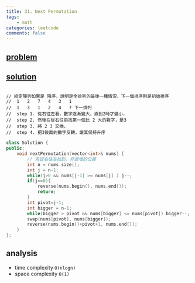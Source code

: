 ```yaml
---
title: 31. Next Permutation
tags:  
    - math
categories: leetcode
comments: false
---
```



## [problem](https://leetcode.com/problems/next-permutation/)

## [solution](https://en.wikipedia.org/wiki/Permutation#Generation_in_lexicographic_order)
```

// 給定陣列如果是 降序，說明是全排列的最後一種情況，下一個排序則是初始排序
//  1   2   7   4   3   1
//  1   3   1   2   4   7 下一排列
//  step 1. 從右往左看，數字逐漸變大，直到2時才變小，
//  step 2. 然後在從右往前找第一個比 2 大的數字，是3
//  step 3. 將 2 3 交換，
//  step 4. 把3後面的數字反轉，讓其保持升序
```
```c++
class Solution {
public:
    void nextPermutation(vector<int>& nums) {
        // 先從右往左找到，非遞增的位置
        int n = nums.size();
        int j = n-1;
        while(j>0 && nums[j-1] >= nums[j] ) j--;
        if(j==0){
            reverse(nums.begin(), nums.end());
            return;
        }
        int pivot=j-1;
        int bigger = n-1;
        while(bigger > pivot && nums[bigger] <= nums[pivot]) bigger--;
        swap(nums[pivot], nums[bigger]);
        reverse(nums.begin()+pivot+1, nums.end());
    }
};
```

## analysis
- time complexity `O(nlogn)`
- space complexity `O(1)`